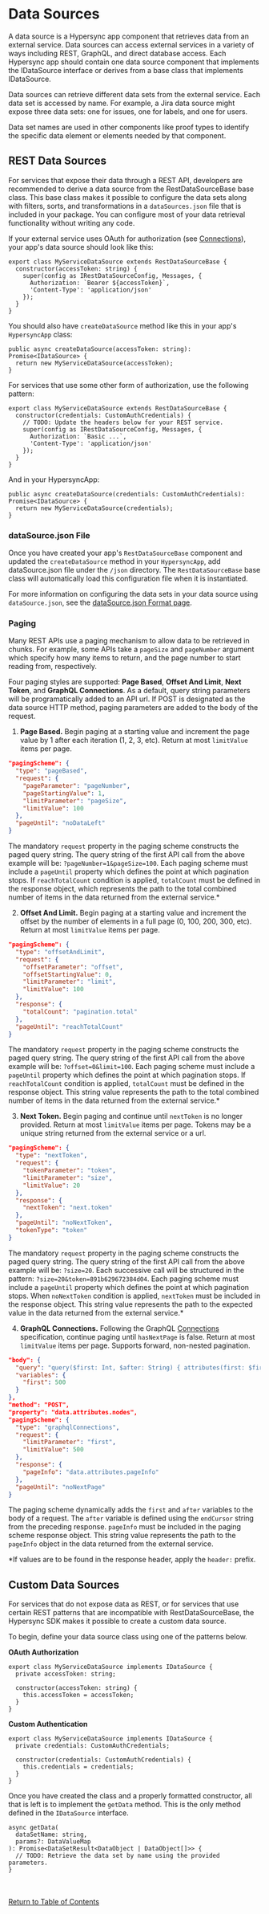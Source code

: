 # Data Sources

A data source is a Hypersync app component that retrieves data from an external service. Data sources can access external services in a variety of ways including REST, GraphQL, and direct database access. Each Hypersync app should contain one data source component that implements the IDataSource interface or derives from a base class that implements IDataSource.

Data sources can retrieve different data sets from the external service. Each data set is accessed by name. For example, a Jira data source might expose three data sets: one for issues, one for labels, and one for users.

Data set names are used in other components like proof types to identify the specific data element or elements needed by that component.

## REST Data Sources

For services that expose their data through a REST API, developers are recommended to derive a data source from the RestDataSourceBase base class. This base class makes it possible to configure the data sets along with filters, sorts, and transformations in a `dataSources.json` file that is included in your package. You can configure most of your data retrieval functionality without writing any code.

If your external service uses OAuth for authorization (see [Connections](./004-connections.md)), your app's data source should look like this:

```
export class MyServiceDataSource extends RestDataSourceBase {
  constructor(accessToken: string) {
    super(config as IRestDataSourceConfig, Messages, {
      Authorization: `Bearer ${accessToken}`,
      'Content-Type': 'application/json'
    });
  }
}

```

You should also have `createDataSource` method like this in your app's `HypersyncApp` class:

```
public async createDataSource(accessToken: string): Promise<IDataSource> {
  return new MyServiceDataSource(accessToken);
}
```

For services that use some other form of authorization, use the following pattern:

```
export class MyServiceDataSource extends RestDataSourceBase {
  constructor(credentials: CustomAuthCredentials) {
    // TODO: Update the headers below for your REST service.
    super(config as IRestDataSourceConfig, Messages, {
      Authorization: `Basic ...`,
      'Content-Type': 'application/json'
    });
  }
}
```

And in your HypersyncApp:

```
public async createDataSource(credentials: CustomAuthCredentials): Promise<IDataSource> {
  return new MyServiceDataSource(credentials);
}
```

### dataSource.json File

Once you have created your app's `RestDataSourceBase` component and updated the `createDataSource` method in your `HypersyncApp`, add dataSource.json file under the `/json` directory. The `RestDataSourceBase` base class will automatically load this configuration file when it is instantiated.

For more information on configuring the data sets in your data source using `dataSource.json`, see the [dataSource.json Format page](./052-data-source-json.md).

### Paging

Many REST APIs use a paging mechanism to allow data to be retrieved in chunks. For example, some APIs take a `pageSize` and `pageNumber` argument which specify how many items to return, and the page number to start reading from, respectively.

Four paging styles are supported: __Page Based__, __Offset And Limit__, __Next Token__, and __GraphQL Connections__.  As a default, query string parameters will be programatically added to an API url.  If POST is designated as the data source HTTP method, paging parameters are added to the body of the request.

1.  __Page Based.__  Begin paging at a starting value and increment the page value by 1 after each iteration (1, 2, 3, etc).  Return at most `limitValue` items per page.

```json
"pagingScheme": {
  "type": "pageBased",
  "request": {
    "pageParameter": "pageNumber",
    "pageStartingValue": 1,
    "limitParameter": "pageSize",
    "limitValue": 100
  },
  "pageUntil": "noDataLeft"
}
```

The mandatory `request` property in the paging scheme constructs the paged query string.  The query string of the first API call from the above example will be: `?pageNumber=1&pageSize=100`.  Each paging scheme must include a `pageUntil` property which defines the point at which pagination stops.  If `reachTotalCount` condition is applied, `totalCount` must be defined in the response object, which represents the path to the total combined number of items in the data returned from the external service.*

2.  __Offset And Limit.__  Begin paging at a starting value and increment the offset by the number of elements in a full page (0, 100, 200, 300, etc).  Return at most `limitValue` items per page.

```json
"pagingScheme": {
  "type": "offsetAndLimit",
  "request": {
    "offsetParameter": "offset",
    "offsetStartingValue": 0,
    "limitParameter": "limit",
    "limitValue": 100
  },
  "response": {
    "totalCount": "pagination.total"
  },
  "pageUntil": "reachTotalCount"
}
```

The mandatory `request` property in the paging scheme constructs the paged query string.  The query string of the first API call from the above example will be: `?offset=0&limit=100`.  Each paging scheme must include a `pageUntil` property which defines the point at which pagination stops.  If `reachTotalCount` condition is applied, `totalCount` must be defined in the response object.  This string value represents the path to the total combined number of items in the data returned from the external service.*

3.  __Next Token.__  Begin paging and continue until `nextToken` is no longer provided.  Return at most `limitValue` items per page.  Tokens may be a unique string returned from the external service or a url.

```json
"pagingScheme": {
  "type": "nextToken",
  "request": {
    "tokenParameter": "token",
    "limitParameter": "size",
    "limitValue": 20
  },
  "response": {
    "nextToken": "next.token"
  },
  "pageUntil": "noNextToken",
  "tokenType": "token"
}
```

The mandatory `request` property in the paging scheme constructs the paged query string.  The query string of the first API call from the above example will be: `?size=20`.  Each successive call will be structured in the pattern: `?size=20&token=891b629672384d04`.  Each paging scheme must include a `pageUntil` property which defines the point at which pagination stops.  When `noNextToken` condition is applied, `nextToken` must be included in the response object.  This string value represents the path to the expected value in the data returned from the external service.*

4.  __GraphQL Connections.__  Following the GraphQL [Connections](https://graphql.org/learn/pagination/#connection-specification) specification, continue paging until `hasNextPage` is false.  Return at most `limitValue` items per page.  Supports forward, non-nested pagination.

```json
"body": {
  "query": "query($first: Int, $after: String) { attributes(first: $first, after: $after) { nodes { id name } pageInfo { endCursor hasNextPage } } }",
  "variables": {
    "first": 500
  }
},
"method": "POST",
"property": "data.attributes.nodes",
"pagingScheme": {
  "type": "graphqlConnections",
  "request": {
    "limitParameter": "first",
    "limitValue": 500
  },
  "response": {
    "pageInfo": "data.attributes.pageInfo"
  },
  "pageUntil": "noNextPage"
}
```

The paging scheme dynamically adds the `first` and `after` variables to the body of a request.  The `after` variable is defined using the `endCursor` string from the preceding response.  `pageInfo` must be included in the paging scheme response object.  This string value represents the path to the `pageInfo` object in the data returned from the external service.

*If values are to be found in the response header, apply the `header:` prefix.

## Custom Data Sources

For services that do not expose data as REST, or for services that use certain REST patterns that are incompatible with RestDataSourceBase, the Hypersync SDK makes it possible to create a custom data source.

To begin, define your data source class using one of the patterns below.

**OAuth Authorization**

```
export class MyServiceDataSource implements IDataSource {
  private accessToken: string;

  constructor(accessToken: string) {
    this.accessToken = accessToken;
  }
}
```

**Custom Authentication**

```
export class MyServiceDataSource implements IDataSource {
  private credentials: CustomAuthCredentials;

  constructor(credentials: CustomAuthCredentials) {
    this.credentials = credentials;
  }
}
```

Once you have created the class and a properly formatted constructor, all that is left is to implement the `getData` method. This is the only method defined in the `IDataSource` interface.

```
async getData(
  dataSetName: string,
  params?: DataValueMap
): Promise<DataSetResult<DataObject | DataObject[]>> {
  // TODO: Retrieve the data set by name using the provided parameters.
}
```

<br></br>
[Return to Table of Contents](./000-toc.md)
